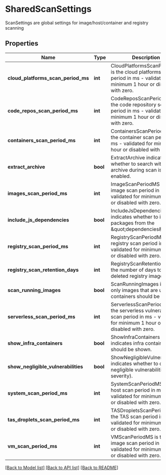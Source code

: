 # SharedScanSettings

ScanSettings are global settings for image/host/container and registry scanning

## Properties
Name | Type | Description | Notes
------------ | ------------- | ------------- | -------------
**cloud_platforms_scan_period_ms** | **int** | CloudPlatformsScanPeriodMS is the cloud platforms scan period in ms - validated for minimum 1 hour or disabled with zero.  | [optional] 
**code_repos_scan_period_ms** | **int** | CodeReposScanPeriodMS is the code repository scan period in ms - validated for minimum 1 hour or disabled with zero.  | [optional] 
**containers_scan_period_ms** | **int** | ContainersScanPeriodMS is the container scan period in ms - validated for minimum 1 hour or disabled with zero.  | [optional] 
**extract_archive** | **bool** | ExtractArchive indicates whether to search within archive during scan is enabled.  | [optional] 
**images_scan_period_ms** | **int** | ImageScanPeriodMS is the image scan period in ms - validated for minimum 1 hour or disabled with zero.  | [optional] 
**include_js_dependencies** | **bool** | IncludeJsDependencies indicates whether to include packages from the \&quot;dependencies\&quot;.  | [optional] 
**registry_scan_period_ms** | **int** | RegistryScanPeriodMS is the registry scan period in ms - validated for minimum 1 hour or disabled with zero.  | [optional] 
**registry_scan_retention_days** | **int** | RegistryScanRetentionDays is the number of days to keep deleted registry images.  | [optional] 
**scan_running_images** | **bool** | ScanRunningImages indicates only images that are used by containers should be used.  | [optional] 
**serverless_scan_period_ms** | **int** | ServerlessScanPeriodMS is the serverless vulnerability scan period in ms - validated for minimum 1 hour or disabled with zero.  | [optional] 
**show_infra_containers** | **bool** | ShowInfraContainers indicates infra containers should be shown.  | [optional] 
**show_negligible_vulnerabilities** | **bool** | ShowNegligibleVulnerabilities indicates whether to display negligible vulnerabilities (low severity).  | [optional] 
**system_scan_period_ms** | **int** | SystemScanPeriodMS is the host scan period in ms - validated for minimum 1 hour or disabled with zero.  | [optional] 
**tas_droplets_scan_period_ms** | **int** | TASDropletsScanPeriodMS is the TAS scan period in ms - validated for minimum 1 hour or disabled with zero.  | [optional] 
**vm_scan_period_ms** | **int** | VMScanPeriodMS is the VM image scan period in ms - validated for minimum 1 hour or disabled with zero.  | [optional] 

[[Back to Model list]](../README.md#documentation-for-models) [[Back to API list]](../README.md#documentation-for-api-endpoints) [[Back to README]](../README.md)


